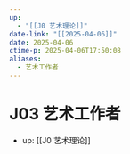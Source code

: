 ```yaml
---
up:
  - "[[J0 艺术理论]]"
date-link: "[[2025-04-06]]"
date: 2025-04-06
ctime-p: 2025-04-06T17:50:08
aliases:
  - 艺术工作者
---
```


# J03 艺术工作者

- up: [[J0 艺术理论]]
